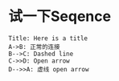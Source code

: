 # 试一下Seqence
```sequence
Title: Here is a title
A->B: 正常的连接
B-->C: Dashed line
C->>D: Open arrow
D-->>A: 虚线 open arrow
```
